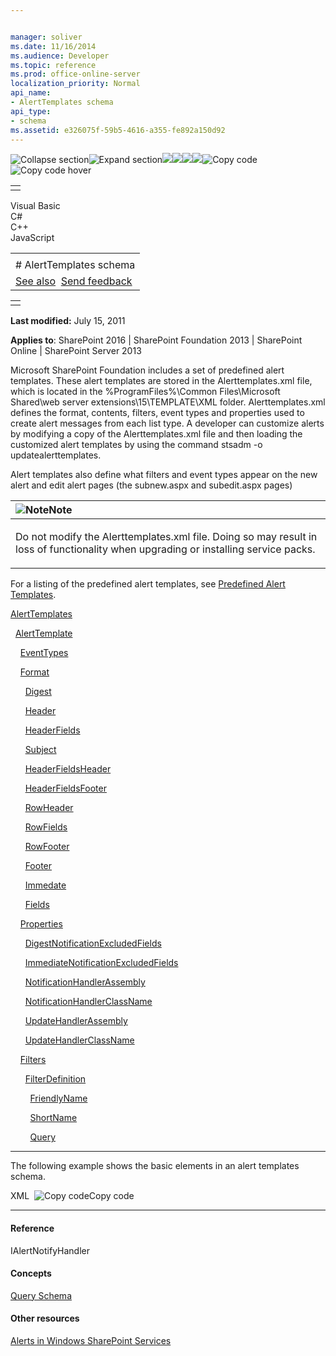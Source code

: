 ```yaml
---


manager: soliver
ms.date: 11/16/2014
ms.audience: Developer
ms.topic: reference
ms.prod: office-online-server
localization_priority: Normal
api_name:
- AlertTemplates schema
api_type:
- schema
ms.assetid: e326075f-59b5-4616-a355-fe892a150d92
---
```


![Collapse
section](../icons/collapse_all.gif "Collapse section")![Expand
section](../icons/expand_all.gif "Expand section")![](../icons/collapse_all.gif)![](../icons/expand_all.gif)![](../icons/dropdown.gif)![](../icons/dropdownHover.gif)![Copy
code](../icons/copycode.gif "Copy code")![Copy code
hover](../icons/copycodeHighlight.gif "Copy code hover")
<table>
<tbody>
<tr class="odd">
<td align="left"></td>
</tr>
</tbody>
</table>

Visual Basic  
C\#  
C++  
JavaScript  

<table>
<tbody>
<tr class="odd">
<td align="left"><span id="runningHeaderText"></span></td>
</tr>
<tr class="even">
<td align="left"># AlertTemplates schema</td>
</tr>
<tr class="odd">
<td align="left"><a href="#seeAlsoToggle">See also</a>  <span id="headfeedbackarea" class="feedbackhead"><a href="javascript:SubmitFeedback(&#39;docthis@Microsoft.com&#39;,&#39;&#39;,&#39;&#39;,&#39;&#39;,&#39;1.0.18082.1225&#39;,&#39;%0\dThank%20you%20for%20your%20feedback.%20The%20developer%20writing%20teams%20use%20your%20feedback%20to%20improve%20documentation.%20While%20we%20are%20reviewing%20your%20feedback,%20we%20may%20send%20you%20e-mail%20to%20ask%20for%20clarification%20or%20feedback%20on%20a%20solution.%20We%20do%20not%20use%20your%20e-mail%20address%20for%20any%20other%20purpose%20and%20we%20delete%20it%20after%20we%20finish%20our%20review.%0\AFor%20further%20information%20about%20the%20privacy%20policies%20of%20Microsoft,%20please%20see%20http://privacy.microsoft.com/en-us/default.aspx.%0\A%0\d&#39;,&#39;Customer%20feedback&#39;);">Send feedback</a></span></td>
</tr>
</tbody>
</table>

<table>
<colgroup>
<col width="100%" />
</colgroup>
<tbody>
<tr class="odd">
<td align="left"></td>
</tr>
</tbody>
</table>

**Last modified:** July 15, 2011

**Applies to**: SharePoint 2016 | SharePoint Foundation 2013 |
SharePoint Online | SharePoint Server 2013

Microsoft SharePoint Foundation includes a set of predefined alert
templates. These alert templates are stored in the <span
class="code">Alerttemplates.xml</span> file, which is located in the
%ProgramFiles%\\Common Files\\Microsoft Shared\\web server
extensions\\15\\TEMPLATE\\XML folder. <span
class="code">Alerttemplates.xml</span> defines the format, contents,
filters, event types and properties used to create alert messages from
each list type. A developer can customize alerts by modifying a copy of
the <span class="code">Alerttemplates.xml</span> file and then loading
the customized alert templates by using the command <span
class="code">stsadm -o updatealerttemplates</span>.

Alert templates also define what filters and event types appear on the
new alert and edit alert pages (the <span
class="code">subnew.aspx</span> and <span
class="code">subedit.aspx</span> pages)

<table>
<colgroup>
<col width="100%" />
</colgroup>
<thead>
<tr class="header">
<th align="left"><img src="../icons/alert_note.gif" title="Note" alt="Note" /><strong>Note</strong></th>
</tr>
</thead>
<tbody>
<tr class="odd">
<td align="left"><p>Do not modify the <span class="code">Alerttemplates.xml</span> file. Doing so may result in loss of functionality when upgrading or installing service packs.</p></td>
</tr>
</tbody>
</table>

For a listing of the predefined alert templates, see [Predefined Alert
Templates](http://msdn.microsoft.com/library/6a5296b2-c158-40e4-897f-bbf008b6bbaf(Office.15).aspx).

[AlertTemplates](alerttemplates-element-alerttemplates.md)

  [AlertTemplate](alerttemplate-element-alerttemplates.md)

    [EventTypes](eventtypes-element-alerttemplates.md)

    [Format](format-element-alerttemplates.md)

      [Digest](digest-element-alerttemplates.md)

      [Header](header-element-alerttemplates.md)

      [HeaderFields](headerfields-element-alerttemplates.md)

      [Subject](subject-element-alerttemplates.md)

      [HeaderFieldsHeader](headerfieldsheader-element-alerttempaltes.md)

      [HeaderFieldsFooter](headerfieldsfooter-element-alerttempaltes.md)

      [RowHeader](rowheader-element-alerttemplates.md)

      [RowFields](rowfields-element-alerttemplates.md)

      [RowFooter](rowfooter-element-alerttemplates.md)

      [Footer](footer-element-alerttemplates.md)

      [Immedate](immediate-element-alerttemplates.md)

      [Fields](fields-element-alerttemplates.md)

    [Properties](properties-element-alerttemplates.md)

      [DigestNotificationExcludedFields](digestnotificationexcludedfields-element-alerttemplates.md)

      [ImmediateNotificationExcludedFields](immediatenotificationexcludedfields-element-alerttemplates.md)

      [NotificationHandlerAssembly](notificationhandlerassembly-element-alert-templates.md)

      [NotificationHandlerClassName](notificationhandlerclassname-element-alerttemplates.md)

      [UpdateHandlerAssembly](updatehandlerassembly-element-alerttemplates.md)

      [UpdateHandlerClassName](updatehandlerclassname-element-alerttemplates.md)

    [Filters](filters-element-alerttemplates.md)

      [FilterDefinition](filterdefinition-element-alerttemplates.md)

        [FriendlyName](friendlyname-element-alerttemplates.md)

        [ShortName](shortname-element-alerttemplates.md)

        [Query](query-element-alerttemplates.md)


--------------------------------------------------------------------------------------------------------------------------------------------------------------------------------------------

The following example shows the basic elements in an alert templates
schema.

<span codelanguage="xmlLang"></span>
XML 
<span class="copyCode" onclick="CopyCode(this)"
onkeypress="CopyCode_CheckKey(this, event)"
onmouseover="ChangeCopyCodeIcon(this)"
onmouseout="ChangeCopyCodeIcon(this)" tabindex="0">![Copy
code](../icons/copycode.gif "Copy code")Copy code</span>
    <AlertTemplates>
      <AlertTemplate Type="List" Default="True" Name ="Default Template">
      </AlertTemplate>
      <AlertTemplate Type="List" Name="SPAlertTemplateType.GenericList">
        <EventTypes IsVisible="True"/>
        <Format>
        </Format>
        <Properties>
        </Properties>
        <Filters>
          <FilterDefinition>
          </FilterDefinition>
        </Filters>
      </AlertTemplate>
    </AlertTemplates>


-------------------------------------------------------------------------------------------------------------------------------------------------------------------------------------------

#### Reference

<span sdata="cer"
target="T:Microsoft.SharePoint.IAlertNotifyHandler"><span
class="nolink">IAlertNotifyHandler</span></span>

#### Concepts

[Query
Schema](query-schema.md)</span>

#### Other resources

[Alerts in Windows SharePoint
Services](http://msdn.microsoft.com/library/cb9586d9-84e1-43c9-93c9-8a7496f2f41d(Office.15).aspx)








